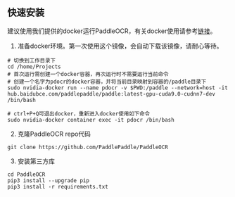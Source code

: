## 快速安装

建议使用我们提供的docker运行PaddleOCR，有关docker使用请参考[链接](https://docs.docker.com/get-started/)。
1. 准备docker环境。第一次使用这个镜像，会自动下载该镜像，请耐心等待。
```
# 切换到工作目录下
cd /home/Projects
# 首次运行需创建一个docker容器，再次运行时不需要运行当前命令
# 创建一个名字为pdocr的docker容器，并将当前目录映射到容器的/paddle目录下
sudo nvidia-docker run --name pdocr -v $PWD:/paddle --network=host -it  hub.baidubce.com/paddlepaddle/paddle:latest-gpu-cuda9.0-cudnn7-dev  /bin/bash

# ctrl+P+Q可退出docker，重新进入docker使用如下命令
sudo nvidia-docker container exec -it pdocr /bin/bash

```

2. 克隆PaddleOCR repo代码
```
git clone https://github.com/PaddlePaddle/PaddleOCR
```

3. 安装第三方库
```
cd PaddleOCR
pip3 install --upgrade pip
pip3 install -r requirements.txt
```
